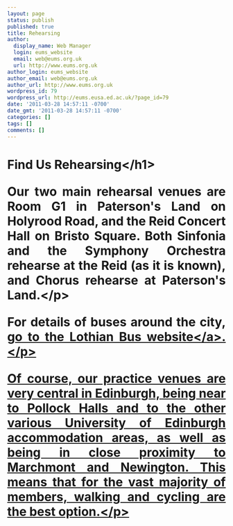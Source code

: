 ```yaml
---
layout: page
status: publish
published: true
title: Rehearsing
author:
  display_name: Web Manager
  login: eums_website
  email: web@eums.org.uk
  url: http://www.eums.org.uk
author_login: eums_website
author_email: web@eums.org.uk
author_url: http://www.eums.org.uk
wordpress_id: 79
wordpress_url: http://eums.eusa.ed.ac.uk/?page_id=79
date: '2011-03-28 14:57:11 -0700'
date_gmt: '2011-03-28 14:57:11 -0700'
categories: []
tags: []
comments: []
---
```

<h1 style="text-align: justify;">Find Us Rehearsing<&#47;h1></p>
<p style="text-align: justify;">Our two main rehearsal venues are Room G1 in Paterson's Land on Holyrood Road, and the Reid Concert Hall on Bristo Square. Both Sinfonia and the Symphony Orchestra rehearse at the Reid (as it is known), and Chorus rehearse at Paterson's Land.<&#47;p></p>
<p style="text-align: justify;">For details of buses around the city, <a title="Lothian Buses" href="http:&#47;&#47;lothianbuses.com&#47;find-your-bus&#47;route-maps.html" target="_blank">go to the Lothian Bus website<&#47;a>.<&#47;p></p>
<p style="text-align: justify;">Of course, our practice venues are very central in Edinburgh, being near to Pollock Halls and to the other various University of Edinburgh accommodation areas, as well as being in close proximity to Marchmont and Newington. This means that for the vast majority of members, walking and cycling are the best option.<&#47;p></p>
